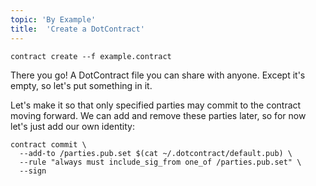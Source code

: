 ```yaml
---
topic: 'By Example'
title:  'Create a DotContract'
---
```


```
contract create --f example.contract
```

There you go! A DotContract file you can share with anyone. Except it's empty, so let's put something in it.



Let's make it so that only specified parties may commit to the contract moving forward.
We can add and remove these parties later, so for now let's just add our own identity:

```
contract commit \
  --add-to /parties.pub.set $(cat ~/.dotcontract/default.pub) \
  --rule "always must include_sig_from one_of /parties.pub.set" \
  --sign
```


